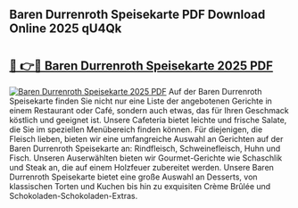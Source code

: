 ## Baren Durrenroth Speisekarte PDF Download Online 2025 qU4Qk

# <h2><a href="http://gc6obn.nevu.top/?p=Baren+Durrenroth+Speisekarte">🔗 👉🔴 Baren Durrenroth Speisekarte 2025 PDF</a></h2>

[![Baren Durrenroth Speisekarte 2025 PDF](https://i.imgur.com/dBaPXMq.png)](http://gc6obn.nevu.top/?p=Baren+Durrenroth+Speisekarte)
Auf der Baren Durrenroth Speisekarte finden Sie nicht nur eine Liste der angebotenen Gerichte in einem Restaurant oder Café, sondern auch etwas, das für Ihren Geschmack köstlich und geeignet ist. Unsere Cafeteria bietet leichte und frische Salate, die Sie im speziellen Menübereich finden können. Für diejenigen, die Fleisch lieben, bieten wir eine umfangreiche Auswahl an Gerichten auf der Baren Durrenroth Speisekarte an: Rindfleisch, Schweinefleisch, Huhn und Fisch. Unseren Auserwählten bieten wir Gourmet-Gerichte wie Schaschlik und Steak an, die auf einem Holzfeuer zubereitet werden. Unsere Baren Durrenroth Speisekarte bietet eine große Auswahl an Desserts, von klassischen Torten und Kuchen bis hin zu exquisiten Crème Brûlée und Schokoladen-Schokoladen-Extras.
